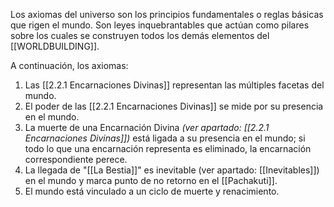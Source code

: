 Los axiomas del universo son los principios fundamentales o reglas básicas que rigen el mundo. Son leyes inquebrantables que actúan como pilares sobre los cuales se construyen todos los demás elementos del [[WORLDBUILDING]]. 

A continuación, los axiomas:

1. Las [[2.2.1 Encarnaciones Divinas]] representan las múltiples facetas del mundo.
2. El poder de las [[2.2.1 Encarnaciones Divinas]] se mide por su presencia en el mundo.
3. La muerte de una Encarnación Divina *(ver apartado: [[2.2.1 Encarnaciones Divinas]])* está ligada a su presencia en el mundo; si todo lo que una encarnación representa es eliminado, la encarnación correspondiente perece.
4. La llegada de "[[La Bestia]]" es inevitable (ver apartado: [[Inevitables]]) en el mundo y marca punto de no retorno en el [[Pachakuti]].
5. El mundo está vinculado a un ciclo de muerte y renacimiento.